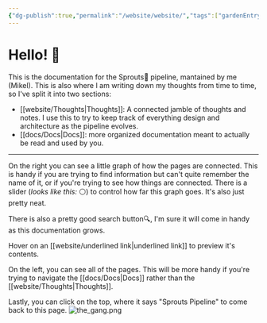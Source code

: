 ```yaml
---
{"dg-publish":true,"permalink":"/website/website/","tags":["gardenEntry"]}
---
```


<script defer src="/_vercel/insights/script.js"></script>
# Hello! 👋

This is the documentation for the Sprouts🧪 pipeline, mantained by me (Mikel). This is also where I am writing down my thoughts from time to time, so I've split it into two sections:

 - [[website/Thoughts\|Thoughts]]: A connected jamble of thoughts and notes. I use this to try to keep track of everything design and architecture as the pipeline evolves.
 - [[docs/Docs\|Docs]]: more organized documentation meant to actually be read and used by you. 

---

On the right you can see a little graph of how the pages are connected. This is handy if you are trying to find information but can't quite remember the name of it, or if you're trying to see how things are connected. There is a slider (*looks like this:* ⚪) to control how far this graph goes. It's also just pretty neat.

There is also a pretty good search button🔍, I'm sure it will come in handy as this documentation grows.

Hover on an [[website/underlined link\|underlined link]] to preview it's contents. 

On the left, you can see all of the pages. This will be more handy if you're trying to navigate the [[docs/Docs\|Docs]] rather than the [[website/Thoughts\|Thoughts]].

Lastly, you can click on the top, where it says "Sprouts Pipeline" to come back to this page.
![the_gang.png](/img/user/website/the_gang.png)